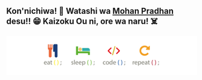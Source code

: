 ## Kon'nichiwa! 👋 Watashi wa <a href="https://www.mohanpradhan.com.np">Mohan Pradhan</a> desu!! 😁 Kaizoku Ou ni, ore wa naru! ☠️

<p align="center"> <img src="escr.png" alt="eat-sleep-code-repeat"/></p>

<!--
**emoueitchaien/emoueitchaien** is a ✨ _special_ ✨ repository because its `README.md` (this file) appears on your GitHub profile.

Here are some ideas to get you started:

- 🔭 I’m currently working on ...
- 🌱 I’m currently learning ...
- 👯 I’m looking to collaborate on ...
- 🤔 I’m looking for help with ...
- 💬 Ask me about ...
- 📫 How to reach me: ...
- 😄 Pronouns: ...
- ⚡ Fun fact: ...
-->
